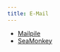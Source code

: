 ```yaml
---
title: E-Mail
---
```


- [Mailpile](https://www.mailpile.is/)
- [SeaMonkey](https://www.seamonkey-project.org/)
